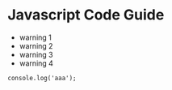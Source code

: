 # Javascript Code Guide

- warning 1
- warning 2
- warning 3
- warning 4

```
console.log('aaa');

```

```

```

```